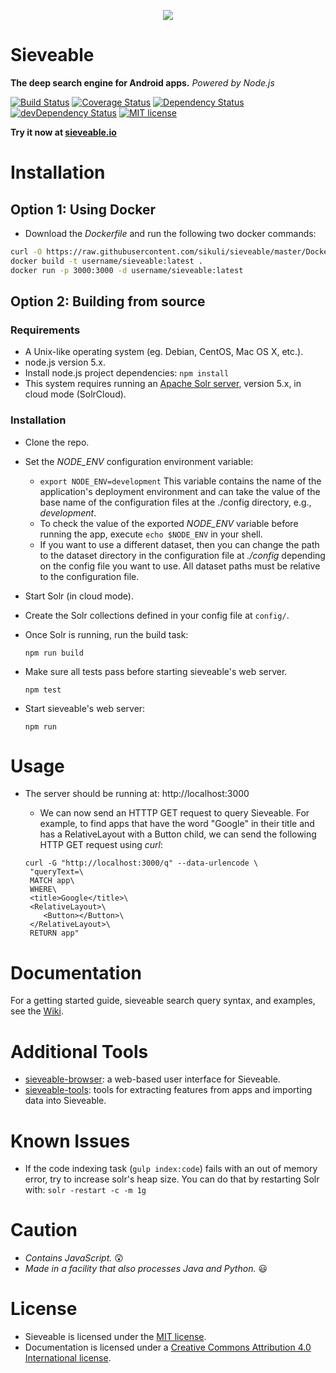 <p align="center">
  <a href="http://sieveable.io">
    <img src="http://sieveable.io/images/sieveable.png">
  </a>
</p>

# Sieveable
**The deep search engine for Android apps.** *Powered by Node.js*

[![Build Status](https://travis-ci.org/sikuli/sieveable.svg?branch=master)](http://travis-ci.org/sikuli/sieveable) [![Coverage Status](https://coveralls.io/repos/sikuli/sieveable/badge.svg)](https://coveralls.io/r/sikuli/sieveable) [![Dependency Status](https://david-dm.org/sikuli/sieveable.svg)](https://david-dm.org/sikuli/sieveable) [![devDependency Status](https://david-dm.org/sikuli/sieveable/dev-status.svg)](https://david-dm.org/sikuli/sieveable#info=devDependencies) [![MIT license](http://img.shields.io/badge/license-MIT-blue.svg)](./LICENSE.txt)

**Try it now at [sieveable.io](http://sieveable.io)**


# Installation
## Option 1: Using Docker
- Download the _Dockerfile_ and run the following two docker commands:

```bash
curl -O https://raw.githubusercontent.com/sikuli/sieveable/master/Dockerfile
docker build -t username/sieveable:latest .
docker run -p 3000:3000 -d username/sieveable:latest
```

## Option 2: Building from source

### Requirements
- A Unix-like operating system (eg. Debian, CentOS, Mac OS X, etc.).
- node.js version 5.x.
- Install node.js project dependencies: `npm install`
- This system requires running an [Apache Solr server]('http://lucene.apache.org/solr/'), version 5.x, in cloud mode (SolrCloud).


### Installation
- Clone the repo.
- Set the *NODE_ENV* configuration environment variable:
  -  `export NODE_ENV=development` This variable contains the name of the application's deployment environment and can take the value of the base name of the configuration files at the ./config directory, e.g., _development_.
  - To check the value of the exported *NODE_ENV* variable before running the app, execute `echo $NODE_ENV` in your shell.
  - If you want to use a different dataset, then you can change the path to the dataset directory in the configuration file at *./config* depending on the config file you want to use. All dataset paths must be relative to the configuration file.
- Start Solr (in cloud mode).
- Create the Solr collections defined in your config file at `config/`.
- Once Solr is running, run the build task:

  ```shell
  npm run build
  ```
- Make sure all tests pass before starting sieveable's web server.

  ```shell
  npm test
  ```
- Start sieveable's web server:

  ```shell
  npm run
  ```

# Usage
- The server should be running at: http://localhost:3000
  - We can now send an HTTTP GET request to query Sieveable. For example, to find apps that have the word "Google" in their title and has a RelativeLayout with a Button child, we can send the following HTTP GET request using *curl*:

  ```shell
  curl -G "http://localhost:3000/q" --data-urlencode \
   "queryText=\
   MATCH app\
   WHERE\
   <title>Google</title>\
   <RelativeLayout>\
      <Button></Button>\
   </RelativeLayout>\
   RETURN app"
  ```

# Documentation
For a getting started guide, sieveable search query syntax, and examples, see the [Wiki](https://github.com/sikuli/sieveable/wiki).

# Additional Tools
- [sieveable-browser](https://github.com/sieveable/sieveable-browser): a web-based user interface for Sieveable.
- [sieveable-tools](https://github.com/sieveable/sieveable-tools): tools for extracting features from apps and importing data into Sieveable.

# Known Issues
- If the code indexing task (```gulp index:code```) fails with an out of memory error, try to increase solr's heap size. You can do that by restarting Solr with: ```solr -restart -c -m 1g```

# Caution
- *Contains JavaScript.* :astonished:
- *Made in a facility that also processes Java and Python.*  :smiley:

# License
- Sieveable is licensed under the [MIT license](./LICENSE.txt).
- Documentation is licensed under a [Creative Commons Attribution 4.0 International license](./LICENSE-docs).
